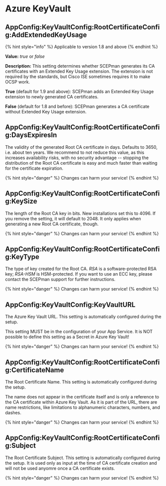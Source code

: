 # Azure KeyVault

## AppConfig:KeyVaultConfig:RootCertificateConfig:AddExtendedKeyUsage

{% hint style="info" %}
Applicable to version 1.8 and above
{% endhint %}

**Value:** _true_ or _false_

**Description:** This setting determines whether SCEPman generates its CA certificates with an Extended Key Usage extension. The extension is not required by the standards, but Cisco ISE sometimes requires it to make OCSP work.

**True** (default for 1.9 and above): SCEPman adds an Extended Key Usage extension to newly generated CA certificates.

**False** (default for 1.8 and before): SCEPman generates a CA certificate without Extended Key Usage extension.

## AppConfig:KeyVaultConfig:RootCertificateConfig:DaysExpiresIn

The validity of the generated Root CA certificate in days. Defaults to 3650, i.e. about ten years. We recommend to not reduce this value, as this increases availability risks, with no security advantage -- stopping the distribution of the Root CA certificate is easy and much faster than waiting for the certificate expiration.

{% hint style="danger" %}
Changes can harm your service!
{% endhint %}

## AppConfig:KeyVaultConfig:RootCertificateConfig:KeySize

The length of the Root CA key in bits. New installations set this to 4096. If you remove the setting, it will default to 2048. It only applies when generating a new Root CA certificate, though.

{% hint style="danger" %}
Changes can harm your service!
{% endhint %}

## AppConfig:KeyVaultConfig:RootCertificateConfig:KeyType

The type of key created for the Root CA. _RSA_ is a software-protected RSA key; _RSA-HSM_ is HSM-protected. If you want to use an ECC key, please contact the SCEPman support for further instructions.

{% hint style="danger" %}
Changes can harm your service!
{% endhint %}

## AppConfig:KeyVaultConfig:KeyVaultURL

The Azure Key Vault URL. This setting is automatically configured during the setup.

This setting MUST be in the configuration of your App Service. It is NOT possible to define this setting as a Secret in Azure Key Vault!

{% hint style="danger" %}
Changes can harm your service!
{% endhint %}

## AppConfig:KeyVaultConfig:RootCertificateConfig:CertificateName

The Root Certificate Name. This setting is automatically configured during the setup.

The name does not appear in the certificate itself and is only a reference to the CA certificate within Azure Key Vault. As it is part of the URL, there are name restrictions, like limitations to alphanumeric characters, numbers, and dashes.

{% hint style="danger" %}
Changes can harm your service!
{% endhint %}

## AppConfig:KeyVaultConfig:RootCertificateConfig:Subject

The Root Certificate Subject. This setting is automatically configured during the setup. It is used only as input at the time of CA certificate creation and will not be used anyomre once a CA certificate exists.

{% hint style="danger" %}
Changes can harm your service!
{% endhint %}
